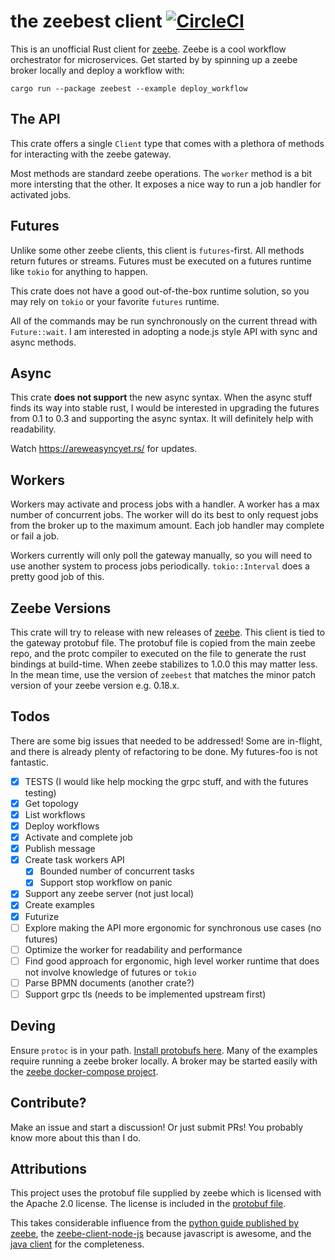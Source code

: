 # the zeebest client [![CircleCI](https://circleci.com/gh/xmclark/zeebest.svg?style=svg)](https://circleci.com/gh/xmclark/zeebest)

This is an unofficial Rust client for [zeebe][zeebe]. Zeebe is a cool workflow orchestrator for microservices. 
Get started by by spinning up a zeebe broker locally and deploy a workflow with: 

`cargo run --package zeebest --example deploy_workflow`

## The API

This crate offers a single `Client` type that comes with a plethora of methods for interacting with the zeebe gateway.

Most methods are standard zeebe operations. The `worker` method is a bit more intersting that the other. It exposes a nice way
to run a job handler for activated jobs.

## Futures

Unlike some other zeebe clients, this client is `futures`-first. All methods return futures or streams. 
Futures must be executed on a futures runtime like `tokio` for anything to happen. 

This crate does not have a good out-of-the-box runtime solution, so you may rely on `tokio` or your favorite `futures` runtime. 

All of the commands may be run synchronously on the current thread with `Future::wait`. I am interested in adopting
a node.js style API with sync and async methods. 

## Async

This crate **does not support** the new async syntax. When the async stuff finds its way into stable rust, I would be 
interested in upgrading the futures from 0.1 to 0.3 and supporting the async syntax. It will definitely help with readability. 

Watch https://areweasyncyet.rs/ for updates.
 
## Workers

Workers may activate and process jobs with a handler. A worker has a max number of concurrent jobs. The worker will do 
its best to only request jobs from the broker up to the maximum amount. Each job handler may complete or fail a job.

Workers currently will only poll the gateway manually, so you will need to use another system to process jobs periodically. 
`tokio::Interval` does a pretty good job of this.

## Zeebe Versions

This crate will try to release with new releases of [zeebe][zeebe]. This client is tied to the gateway protobuf file. The
protobuf file is copied from the main zeebe repo, and the protc compiler to executed on the file to generate the rust 
bindings at build-time. When zeebe stabilizes to 1.0.0 this may matter less. In the mean time, use the version of `zeebest`
that matches the minor patch version of your zeebe version e.g. 0.18.x. 

## Todos

There are some big issues that needed to be addressed! Some are in-flight, and there is already plenty of refactoring 
to be done. My futures-foo is not fantastic.

- [x] TESTS (I would like help mocking the grpc stuff, and with the futures testing)
- [x] Get topology
- [x] List workflows
- [x] Deploy workflows
- [x] Activate and complete job
- [x] Publish message
- [x] Create task workers API
  - [x] Bounded number of concurrent tasks
  - [x] Support stop workflow on panic
- [x] Support any zeebe server (not just local)
- [x] Create examples
- [x] Futurize
- [ ] Explore making the API more ergonomic for synchronous use cases (no futures)
- [ ] Optimize the worker for readability and performance
- [ ] Find good approach for ergonomic, high level worker runtime that does not involve knowledge of futures or `tokio`
- [ ] Parse BPMN documents (another crate?)
- [ ] Support grpc tls (needs to be implemented upstream first)

## Deving

Ensure `protoc` is in your path. [Install protobufs here][protobuf]. Many of the examples require running a
zeebe broker locally. A broker may be started easily with the [zeebe docker-compose project][docker_compose].


## Contribute?

Make an issue and start a discussion! Or just submit PRs! You probably know more about this than I do.

## Attributions

This project uses the protobuf file supplied by zeebe which is licensed with the Apache 2.0 license.
The license is included in the [protobuf file][zeebe_proto].

This takes considerable influence from the [python guide published by zeebe][grpc_python], the 
[zeebe-client-node-js][zeebe_client_node_js] because javascript is awesome, and the [java client][java_client] for 
the completeness. 

[zeebe]: https://zeebe.io/
[protobuf]: https://github.com/protocolbuffers/protobuf/releases
[grpc_python]: https://zeebe.io/blog/2018/11/grpc-generating-a-zeebe-python-client/
[zeebe_client_node_js]: https://github.com/CreditSenseAU/zeebe-client-node-js
[zeebe_proto]: proto/gateway.proto
[docker_compose]: https://github.com/zeebe-io/zeebe-docker-compose
[java_client]: https://github.com/zeebe-io/zeebe/tree/develop/clients/java/src/main/java/io/zeebe/client

